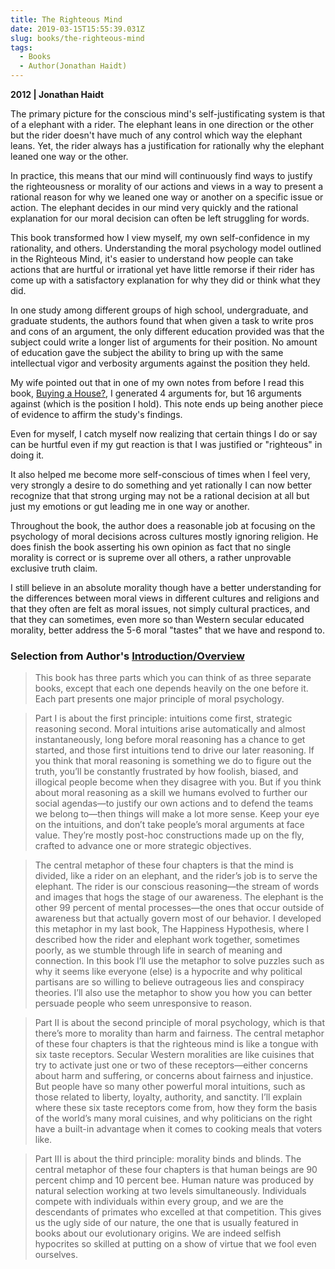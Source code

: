 ```yaml
---
title: The Righteous Mind
date: 2019-03-15T15:55:39.031Z
slug: books/the-righteous-mind
tags:
  - Books
  - Author(Jonathan Haidt)
---
```


**2012 | Jonathan Haidt**

The primary picture for the conscious mind's self-justificating system is that of a elephant with a rider. The elephant leans in one direction or the other but the rider doesn't have much of any control which way the elephant leans. Yet, the rider always has a justification for rationally why the elephant leaned one way or the other.

In practice, this means that our mind will continuously find ways to justify the righteousness or morality of our actions and views in a way to present a rational reason for why we leaned one way or another on a specific issue or action. The elephant decides in our mind very quickly and the rational explanation for our moral decision can often be left struggling for words.

This book transformed how I view myself, my own self-confidence in my rationality, and others. Understanding the moral psychology model outlined in the Righteous Mind, it's easier to understand how people can take actions that are hurtful or irrational yet have little remorse if their rider has come up with a satisfactory explanation for why they did or think what they did.

In one study among different groups of high school, undergraduate, and graduate students, the authors found that when given a task to write pros and cons of an argument, the only different education provided was that the subject could write a longer list of arguments for their position. No amount of education gave the subject the ability to bring up with the same intellectual vigor and verbosity arguments against the position they held.

My wife pointed out that in one of my own notes from before I read this book, [Buying a House?](/finance/buying-a-house), I generated 4 arguments for, but 16 arguments against (which is the position I hold). This note ends up being another piece of evidence to affirm the study's findings.

Even for myself, I catch myself now realizing that certain things I do or say can be hurtful even if my gut reaction is that I was justified or "righteous" in doing it.

It also helped me become more self-conscious of times when I feel very, very strongly a desire to do something and yet rationally I can now better recognize that that strong urging may not be a rational decision at all but just my emotions or gut leading me in one way or another.

Throughout the book, the author does a reasonable job at focusing on the psychology of moral decisions across cultures mostly ignoring religion. He does finish the book asserting his own opinion as fact that no single morality is correct or is supreme over all others, a rather unprovable exclusive truth claim.

I still believe in an absolute morality though have a better understanding for the differences between moral views in different cultures and religions and that they often are felt as moral issues, not simply cultural practices, and that they can sometimes, even more so than Western secular educated morality, better address the 5-6 moral "tastes" that we have and respond to.

### Selection from Author's [Introduction/Overview](https://righteousmind.com/about-the-book/introductory-chapter/)

> This book has three parts which you can think of as three separate books, except that each one depends heavily on the one before it. Each part presents one major principle of moral psychology.

> Part I is about the first principle: intuitions come first, strategic reasoning second. Moral intuitions arise automatically and almost instantaneously, long before moral reasoning has a chance to get started, and those first intuitions tend to drive our later reasoning. If you think that moral reasoning is something we do to figure out the truth, you’ll be constantly frustrated by how foolish, biased, and illogical people become when they disagree with you. But if you think about moral reasoning as a skill we humans evolved to further our social agendas—to justify our own actions and to defend the teams we belong to—then things will make a lot more sense. Keep your eye on the intuitions, and don’t take people’s moral arguments at face value. They’re mostly post-hoc constructions made up on the fly, crafted to advance one or more strategic objectives.

> The central metaphor of these four chapters is that the mind is divided, like a rider on an elephant, and the rider’s job is to serve the elephant. The rider is our conscious reasoning—the stream of words and images that hogs the stage of our awareness. The elephant is the other 99 percent of mental processes—the ones that occur outside of awareness but that actually govern most of our behavior. I developed this metaphor in my last book, The Happiness Hypothesis, where I described how the rider and elephant work together, sometimes poorly, as we stumble through life in search of meaning and connection. In this book I’ll use the metaphor to solve puzzles such as why it seems like everyone (else) is a hypocrite and why political partisans are so willing to believe outrageous lies and conspiracy theories. I’ll also use the metaphor to show you how you can better persuade people who seem unresponsive to reason.

> Part II is about the second principle of moral psychology, which is that there’s more to morality than harm and fairness. The central metaphor of these four chapters is that the righteous mind is like a tongue with six taste receptors. Secular Western moralities are like cuisines that try to activate just one or two of these receptors—either concerns about harm and suffering, or concerns about fairness and injustice. But people have so many other powerful moral intuitions, such as those related to liberty, loyalty, authority, and sanctity. I’ll explain where these six taste receptors come from, how they form the basis of the world’s many moral cuisines, and why politicians on the right have a built-in advantage when it comes to cooking meals that voters like.

> Part III is about the third principle: morality binds and blinds. The central metaphor of these four chapters is that human beings are 90 percent chimp and 10 percent bee. Human nature was produced by natural selection working at two levels simultaneously. Individuals compete with individuals within every group, and we are the descendants of primates who excelled at that competition. This gives us the ugly side of our nature, the one that is usually featured in books about our evolutionary origins. We are indeed selfish hypocrites so skilled at putting on a show of virtue that we fool even ourselves.
